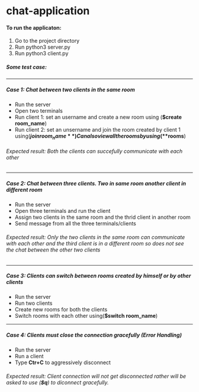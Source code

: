 # chat-application

#### To run the applicaton:
1. Go to the project directory
1. Run python3 server.py
1. Run python3 client.py

##### Some test case:

------------

##### Case 1: Chat between two clients in the same room
-  Run the server
- Open two terminals
- Run client 1: set an username and create a new room using (**$create room_name**)
- Run client 2: set an unsername and join the room created by client 1 using(**$join room_name**)
Can also view all the rooms by using(**$rooms**)

###### Expected result: Both the clients can succefully communicate with each other


------------
##### Case 2: Chat between three clients. Two in same room another client in different room
- Run the server
- Open three terminals and run the client
- Assign two clients in the same room and the thrid client in another room
- Send message from all the three terminals/clients

###### Expected result: Only the two clients in the same room can communicate with each other and the third client is in a different room so does not see the chat between the other two clients


------------
##### Case 3: Clients can switch between rooms created by himself or by other clients
- Run the server
- Run two clients
- Create new rooms for both the clients
- Switch rooms with each other using(**$switch room_name**)


------------

##### Case 4: Clients must close the connection gracefully (**Error Handling**)
- Run the server
- Run a client
- Type **Ctr+C** to aggressively disconnect

###### Expected result: Client connection will not get disconnected rather will be asked to use (**$q**) to diconnect gracefully.